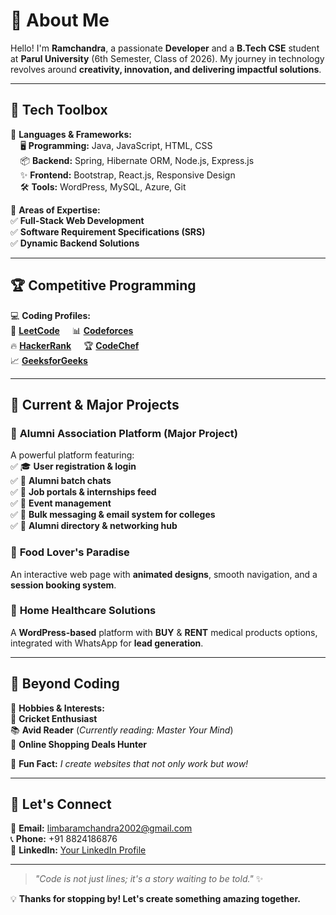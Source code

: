 # 🌟 About Me

Hello! I'm **Ramchandra**, a passionate **Developer** and a **B.Tech CSE** student at **Parul University** (6th Semester, Class of 2026). My journey in technology revolves around **creativity, innovation, and delivering impactful solutions**.

---

## 🚀 Tech Toolbox  

🔹 **Languages & Frameworks:**  
&nbsp;&nbsp;&nbsp;&nbsp;🖥️ **Programming:** Java, JavaScript, HTML, CSS  
&nbsp;&nbsp;&nbsp;&nbsp;📦 **Backend:** Spring, Hibernate ORM, Node.js, Express.js  
&nbsp;&nbsp;&nbsp;&nbsp;✨ **Frontend:** Bootstrap, React.js, Responsive Design  
&nbsp;&nbsp;&nbsp;&nbsp;🛠️ **Tools:** WordPress, MySQL, Azure, Git  

🔹 **Areas of Expertise:**  
✅ **Full-Stack Web Development**  
✅ **Software Requirement Specifications (SRS)**  
✅ **Dynamic Backend Solutions**  

---

## 🏆 Competitive Programming  

💻 **Coding Profiles:**  
🏅 **[LeetCode](#)** &nbsp;&nbsp;&nbsp;&nbsp;📊 **[Codeforces](#)**  
🔥 **[HackerRank](#)** &nbsp;&nbsp;&nbsp;&nbsp;🏆 **[CodeChef](#)**  
📈 **[GeeksforGeeks](#)**  

---

## 📌 Current & Major Projects  

### 🌟 **Alumni Association Platform (Major Project)**  
A powerful platform featuring:  
✅ 🎓 **User registration & login**  
✅ 🤝 **Alumni batch chats**  
✅ 📂 **Job portals & internships feed**  
✅ 🎉 **Event management**  
✅ 📧 **Bulk messaging & email system for colleges**  
✅ 🏢 **Alumni directory & networking hub**  

### 🍴 **Food Lover's Paradise**  
An interactive web page with **animated designs**, smooth navigation, and a **session booking system**.  

### 🏥 **Home Healthcare Solutions**  
A **WordPress-based** platform with **BUY** & **RENT** medical products options, integrated with WhatsApp for **lead generation**.  

---

## 🎯 Beyond Coding  

🔹 **Hobbies & Interests:**  
🏏 **Cricket Enthusiast**  
📚 **Avid Reader** (*Currently reading: Master Your Mind*)  
🛒 **Online Shopping Deals Hunter**  

🎉 **Fun Fact:** *I create websites that not only work but wow!*  

---

## 🔗 Let's Connect  

📧 **Email:** [limbaramchandra2002@gmail.com](mailto:limbaramchandra2002@gmail.com)  
📞 **Phone:** +91 8824186876  
💼 **LinkedIn:** [Your LinkedIn Profile](https://www.linkedin.com/in/ram1528/)  

---

> *"Code is not just lines; it's a story waiting to be told."* ✨  

💡 **Thanks for stopping by! Let's create something amazing together.**

